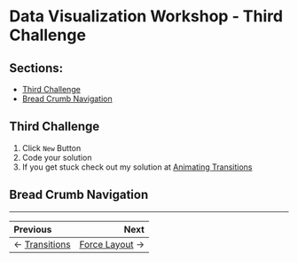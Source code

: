 # Data Visualization Workshop - Third Challenge

## Sections:

* [Third Challenge](#third-challenge)
* [Bread Crumb Navigation](#bread-crumb-navigation)

## Third Challenge

1. Click `New` Button
2. Code your solution
3. If you get stuck check out my solution at [Animating Transitions](http://blockbuilder.org/jbelmont/7c2d9eddc2da2d02da7ec92919f12278)

## Bread Crumb Navigation
_________________________

Previous | Next
:------- | ---:
← [Transitions](./transitions.md) | [Force Layout](./force-layout.md) →
